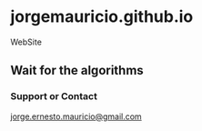 # jorgemauricio.github.io
WebSite

## Wait for the algorithms

### Support or Contact

jorge.ernesto.mauricio@gmail.com
